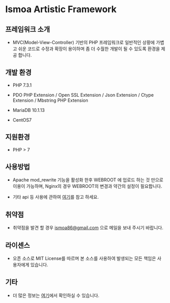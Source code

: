 # Ismoa Artistic Framework


## 프레임워크 소개
* MVC(Model-View-Controller) 기반의 PHP 프레임워크로 일반적인 상황에 가볍고 쉬운 코드로 수정과 확장이 용이하며 좀 더 수월한 개발이 될 수 있도록 환경을 제공 합니다.


## 개발 환경
* PHP 7.3.1

* PDO PHP Extension / Open SSL Extension / Json Extension / Ctype Extension / Mbstring PHP Extension

* MariaDB 10.1.13

* CentOS7


## 지원환경
* PHP > 7

## 사용방법

* Apache mod_rewrite 기능을 활성화 한후 WEBROOT 에 업로드 하는 것 만으로 이용이 가능하며, Nginx의 경우 WEBROOT의 변경과 약간의 설정이 필요합니다.

* 기타 api 등 사용에 관하여 <a href="https://ismoa.net/document">여기</a>를 참고 하세요.


## 취약점

* 취약점을 발견 할 경우 ismoa86@gmail.com 으로 메일을 보내 주시기 바랍니다.


## 라이센스

* 오픈 소스로 MIT License를 따르며 본 소스를 사용하여 발생되는 모든 책임은 사용자에게 있습니다.


## 기타
 * 더 많은 정보는 <a href="https://ismoa.net/document">여기</a>에서 확인하실 수 있습니다.
